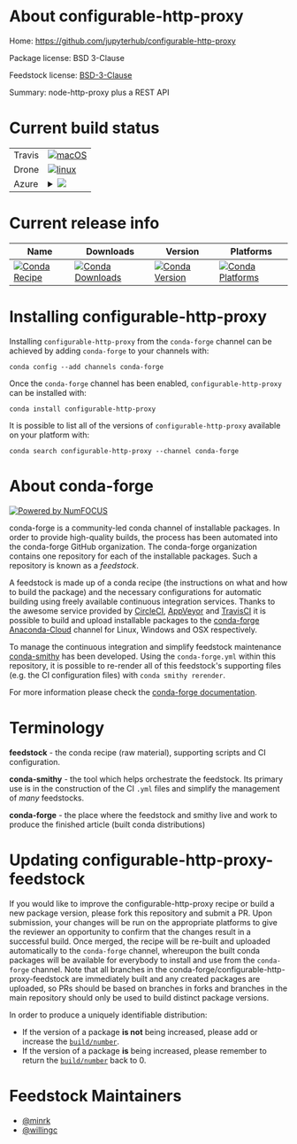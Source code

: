 About configurable-http-proxy
=============================

Home: https://github.com/jupyterhub/configurable-http-proxy

Package license: BSD 3-Clause

Feedstock license: [BSD-3-Clause](https://github.com/conda-forge/configurable-http-proxy-feedstock/blob/master/LICENSE.txt)

Summary: node-http-proxy plus a REST API

Current build status
====================


<table><tr>
    <td>Travis</td>
    <td>
      <a href="https://travis-ci.com/conda-forge/configurable-http-proxy-feedstock">
        <img alt="macOS" src="https://img.shields.io/travis/com/conda-forge/configurable-http-proxy-feedstock/master.svg?label=macOS">
      </a>
    </td>
  </tr><tr>
    <td>Drone</td>
    <td>
      <a href="https://cloud.drone.io/conda-forge/configurable-http-proxy-feedstock">
        <img alt="linux" src="https://img.shields.io/drone/build/conda-forge/configurable-http-proxy-feedstock/master.svg?label=Linux">
      </a>
    </td>
  </tr>
    
  <tr>
    <td>Azure</td>
    <td>
      <details>
        <summary>
          <a href="https://dev.azure.com/conda-forge/feedstock-builds/_build/latest?definitionId=4648&branchName=master">
            <img src="https://dev.azure.com/conda-forge/feedstock-builds/_apis/build/status/configurable-http-proxy-feedstock?branchName=master">
          </a>
        </summary>
        <table>
          <thead><tr><th>Variant</th><th>Status</th></tr></thead>
          <tbody><tr>
              <td>linux_64_node12</td>
              <td>
                <a href="https://dev.azure.com/conda-forge/feedstock-builds/_build/latest?definitionId=4648&branchName=master">
                  <img src="https://dev.azure.com/conda-forge/feedstock-builds/_apis/build/status/configurable-http-proxy-feedstock?branchName=master&jobName=linux&configuration=linux_64_node12" alt="variant">
                </a>
              </td>
            </tr><tr>
              <td>linux_64_node14</td>
              <td>
                <a href="https://dev.azure.com/conda-forge/feedstock-builds/_build/latest?definitionId=4648&branchName=master">
                  <img src="https://dev.azure.com/conda-forge/feedstock-builds/_apis/build/status/configurable-http-proxy-feedstock?branchName=master&jobName=linux&configuration=linux_64_node14" alt="variant">
                </a>
              </td>
            </tr><tr>
              <td>linux_64_node15</td>
              <td>
                <a href="https://dev.azure.com/conda-forge/feedstock-builds/_build/latest?definitionId=4648&branchName=master">
                  <img src="https://dev.azure.com/conda-forge/feedstock-builds/_apis/build/status/configurable-http-proxy-feedstock?branchName=master&jobName=linux&configuration=linux_64_node15" alt="variant">
                </a>
              </td>
            </tr><tr>
              <td>linux_aarch64_node12</td>
              <td>
                <a href="https://dev.azure.com/conda-forge/feedstock-builds/_build/latest?definitionId=4648&branchName=master">
                  <img src="https://dev.azure.com/conda-forge/feedstock-builds/_apis/build/status/configurable-http-proxy-feedstock?branchName=master&jobName=linux&configuration=linux_aarch64_node12" alt="variant">
                </a>
              </td>
            </tr><tr>
              <td>linux_aarch64_node14</td>
              <td>
                <a href="https://dev.azure.com/conda-forge/feedstock-builds/_build/latest?definitionId=4648&branchName=master">
                  <img src="https://dev.azure.com/conda-forge/feedstock-builds/_apis/build/status/configurable-http-proxy-feedstock?branchName=master&jobName=linux&configuration=linux_aarch64_node14" alt="variant">
                </a>
              </td>
            </tr><tr>
              <td>linux_aarch64_node15</td>
              <td>
                <a href="https://dev.azure.com/conda-forge/feedstock-builds/_build/latest?definitionId=4648&branchName=master">
                  <img src="https://dev.azure.com/conda-forge/feedstock-builds/_apis/build/status/configurable-http-proxy-feedstock?branchName=master&jobName=linux&configuration=linux_aarch64_node15" alt="variant">
                </a>
              </td>
            </tr><tr>
              <td>linux_ppc64le_node12</td>
              <td>
                <a href="https://dev.azure.com/conda-forge/feedstock-builds/_build/latest?definitionId=4648&branchName=master">
                  <img src="https://dev.azure.com/conda-forge/feedstock-builds/_apis/build/status/configurable-http-proxy-feedstock?branchName=master&jobName=linux&configuration=linux_ppc64le_node12" alt="variant">
                </a>
              </td>
            </tr><tr>
              <td>linux_ppc64le_node14</td>
              <td>
                <a href="https://dev.azure.com/conda-forge/feedstock-builds/_build/latest?definitionId=4648&branchName=master">
                  <img src="https://dev.azure.com/conda-forge/feedstock-builds/_apis/build/status/configurable-http-proxy-feedstock?branchName=master&jobName=linux&configuration=linux_ppc64le_node14" alt="variant">
                </a>
              </td>
            </tr><tr>
              <td>linux_ppc64le_node15</td>
              <td>
                <a href="https://dev.azure.com/conda-forge/feedstock-builds/_build/latest?definitionId=4648&branchName=master">
                  <img src="https://dev.azure.com/conda-forge/feedstock-builds/_apis/build/status/configurable-http-proxy-feedstock?branchName=master&jobName=linux&configuration=linux_ppc64le_node15" alt="variant">
                </a>
              </td>
            </tr><tr>
              <td>osx_64_node12</td>
              <td>
                <a href="https://dev.azure.com/conda-forge/feedstock-builds/_build/latest?definitionId=4648&branchName=master">
                  <img src="https://dev.azure.com/conda-forge/feedstock-builds/_apis/build/status/configurable-http-proxy-feedstock?branchName=master&jobName=osx&configuration=osx_64_node12" alt="variant">
                </a>
              </td>
            </tr><tr>
              <td>osx_64_node14</td>
              <td>
                <a href="https://dev.azure.com/conda-forge/feedstock-builds/_build/latest?definitionId=4648&branchName=master">
                  <img src="https://dev.azure.com/conda-forge/feedstock-builds/_apis/build/status/configurable-http-proxy-feedstock?branchName=master&jobName=osx&configuration=osx_64_node14" alt="variant">
                </a>
              </td>
            </tr><tr>
              <td>osx_64_node15</td>
              <td>
                <a href="https://dev.azure.com/conda-forge/feedstock-builds/_build/latest?definitionId=4648&branchName=master">
                  <img src="https://dev.azure.com/conda-forge/feedstock-builds/_apis/build/status/configurable-http-proxy-feedstock?branchName=master&jobName=osx&configuration=osx_64_node15" alt="variant">
                </a>
              </td>
            </tr><tr>
              <td>win_64_node12</td>
              <td>
                <a href="https://dev.azure.com/conda-forge/feedstock-builds/_build/latest?definitionId=4648&branchName=master">
                  <img src="https://dev.azure.com/conda-forge/feedstock-builds/_apis/build/status/configurable-http-proxy-feedstock?branchName=master&jobName=win&configuration=win_64_node12" alt="variant">
                </a>
              </td>
            </tr><tr>
              <td>win_64_node14</td>
              <td>
                <a href="https://dev.azure.com/conda-forge/feedstock-builds/_build/latest?definitionId=4648&branchName=master">
                  <img src="https://dev.azure.com/conda-forge/feedstock-builds/_apis/build/status/configurable-http-proxy-feedstock?branchName=master&jobName=win&configuration=win_64_node14" alt="variant">
                </a>
              </td>
            </tr><tr>
              <td>win_64_node15</td>
              <td>
                <a href="https://dev.azure.com/conda-forge/feedstock-builds/_build/latest?definitionId=4648&branchName=master">
                  <img src="https://dev.azure.com/conda-forge/feedstock-builds/_apis/build/status/configurable-http-proxy-feedstock?branchName=master&jobName=win&configuration=win_64_node15" alt="variant">
                </a>
              </td>
            </tr>
          </tbody>
        </table>
      </details>
    </td>
  </tr>
</table>

Current release info
====================

| Name | Downloads | Version | Platforms |
| --- | --- | --- | --- |
| [![Conda Recipe](https://img.shields.io/badge/recipe-configurable--http--proxy-green.svg)](https://anaconda.org/conda-forge/configurable-http-proxy) | [![Conda Downloads](https://img.shields.io/conda/dn/conda-forge/configurable-http-proxy.svg)](https://anaconda.org/conda-forge/configurable-http-proxy) | [![Conda Version](https://img.shields.io/conda/vn/conda-forge/configurable-http-proxy.svg)](https://anaconda.org/conda-forge/configurable-http-proxy) | [![Conda Platforms](https://img.shields.io/conda/pn/conda-forge/configurable-http-proxy.svg)](https://anaconda.org/conda-forge/configurable-http-proxy) |

Installing configurable-http-proxy
==================================

Installing `configurable-http-proxy` from the `conda-forge` channel can be achieved by adding `conda-forge` to your channels with:

```
conda config --add channels conda-forge
```

Once the `conda-forge` channel has been enabled, `configurable-http-proxy` can be installed with:

```
conda install configurable-http-proxy
```

It is possible to list all of the versions of `configurable-http-proxy` available on your platform with:

```
conda search configurable-http-proxy --channel conda-forge
```


About conda-forge
=================

[![Powered by NumFOCUS](https://img.shields.io/badge/powered%20by-NumFOCUS-orange.svg?style=flat&colorA=E1523D&colorB=007D8A)](http://numfocus.org)

conda-forge is a community-led conda channel of installable packages.
In order to provide high-quality builds, the process has been automated into the
conda-forge GitHub organization. The conda-forge organization contains one repository
for each of the installable packages. Such a repository is known as a *feedstock*.

A feedstock is made up of a conda recipe (the instructions on what and how to build
the package) and the necessary configurations for automatic building using freely
available continuous integration services. Thanks to the awesome service provided by
[CircleCI](https://circleci.com/), [AppVeyor](https://www.appveyor.com/)
and [TravisCI](https://travis-ci.com/) it is possible to build and upload installable
packages to the [conda-forge](https://anaconda.org/conda-forge)
[Anaconda-Cloud](https://anaconda.org/) channel for Linux, Windows and OSX respectively.

To manage the continuous integration and simplify feedstock maintenance
[conda-smithy](https://github.com/conda-forge/conda-smithy) has been developed.
Using the ``conda-forge.yml`` within this repository, it is possible to re-render all of
this feedstock's supporting files (e.g. the CI configuration files) with ``conda smithy rerender``.

For more information please check the [conda-forge documentation](https://conda-forge.org/docs/).

Terminology
===========

**feedstock** - the conda recipe (raw material), supporting scripts and CI configuration.

**conda-smithy** - the tool which helps orchestrate the feedstock.
                   Its primary use is in the construction of the CI ``.yml`` files
                   and simplify the management of *many* feedstocks.

**conda-forge** - the place where the feedstock and smithy live and work to
                  produce the finished article (built conda distributions)


Updating configurable-http-proxy-feedstock
==========================================

If you would like to improve the configurable-http-proxy recipe or build a new
package version, please fork this repository and submit a PR. Upon submission,
your changes will be run on the appropriate platforms to give the reviewer an
opportunity to confirm that the changes result in a successful build. Once
merged, the recipe will be re-built and uploaded automatically to the
`conda-forge` channel, whereupon the built conda packages will be available for
everybody to install and use from the `conda-forge` channel.
Note that all branches in the conda-forge/configurable-http-proxy-feedstock are
immediately built and any created packages are uploaded, so PRs should be based
on branches in forks and branches in the main repository should only be used to
build distinct package versions.

In order to produce a uniquely identifiable distribution:
 * If the version of a package **is not** being increased, please add or increase
   the [``build/number``](https://conda.io/docs/user-guide/tasks/build-packages/define-metadata.html#build-number-and-string).
 * If the version of a package **is** being increased, please remember to return
   the [``build/number``](https://conda.io/docs/user-guide/tasks/build-packages/define-metadata.html#build-number-and-string)
   back to 0.

Feedstock Maintainers
=====================

* [@minrk](https://github.com/minrk/)
* [@willingc](https://github.com/willingc/)

